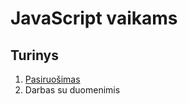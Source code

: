 # JavaScript vaikams

## Turinys

1. [Pasiruošimas](./content/pasiruosimas/editorius.md)
2. Darbas su duomenimis
